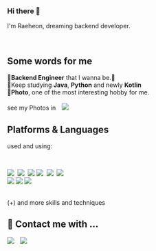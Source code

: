 ### Hi there 👋
I'm Raeheon, dreaming backend developer.

<br>



## Some words for me
🛴**Backend Engineer** that I wanna be.🏁<br>
🔎Keep studying **Java**, **Python** and newly **Kotlin**<br>
📸**Photo**, one of the most interesting hobby for me.<br></br>
see my Photos in 
<a href="https://www.instagram.com/rh_plus_sc/">
        <img src="http://img.shields.io/badge/-Instagram-black?style=flat&logo=Instagram&link=https://www.instagram.com/rh_plus_sc/" style="height : auto; margin-left : 10px; margin-right : 10px;"/></a>


## Platforms & Languages
used and using:

<br>
<p> 
    <img src="https://img.shields.io/badge/Java-007396?style=flat&logo=OpenJDK&logoColor=white"/></a>&nbsp 
    <img src="https://img.shields.io/badge/Python-3766AB?style=flat-square&logo=Python&logoColor=white"/></a>&nbsp 
    <img src="https://img.shields.io/badge/Mysql-E6B91E?style=flat-square&logo=MySql&logoColor=white"/></a>
    <img src="https://img.shields.io/badge/Javascript-ffb13b?style=flat-square&logo=javascript&logoColor=white"/></a>&nbsp
    <img src="https://img.shields.io/badge/css-1572B6?style=flat-square&logo=css3&logoColor=white"/></a>&nbsp
    <img src="https://img.shields.io/badge/kotlin-%237F52FF.svg?style=flat-square&logo=kotlin&logoColor=white"/></a>&nbsp
    <br>
    <img src="https://img.shields.io/badge/Eclipse%20IDE-2C2255.svg?&style=for-the-badge&logo=Eclipse%20IDE&logoColor=white"/>
    <img src="https://img.shields.io/badge/Visual%20Studio%20Code-007ACC.svg?&style=for-the-badge&logo=Visual%20Studio%20Code&logoColor=white"/>
    <img src="https://img.shields.io/badge/Jupyter%20Notebook-F37626?style=for-the-badge&logo=Jupyter&logoColor=white"/></a> &nbsp;
</p>
</br>
(+) and more skills and techniques

## 💬 Contact me with ...<br>
<a href="mailto:fogjs8424@gmail.com" target="_blank">
        <img src="https://img.shields.io/badge/fogjs8424@gmail.com-EA4335?style=flat-square&logo=Gmail&logoColor=white"/></a>
<a href="https://mail.naver.com/">
        <img src="https://img.shields.io/badge/%F0%9F%93%A7-duafogjs%40naver.com-yellowgreen" style="height : auto; margin-left : 10px; margin-right : 10px;"/></a>
<br></br>

<!-- <p>&nbsp;<img align="center" src="https://github-readme-stats.vercel.app/api?username=heon98&show_icons=true&locale=en" alt="heon98" /></p> -->


